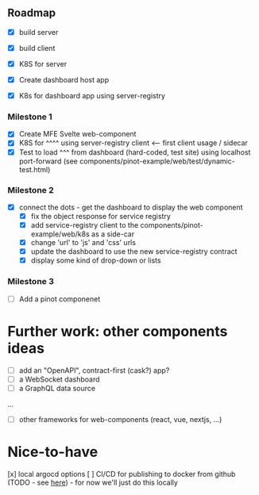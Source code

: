 
## Roadmap

 - [x] build server
 - [x] build client

 - [x] K8S for server
 - [x] Create dashboard host app
 - [x] K8s for dashboard app using server-registry


### Milestone 1
 - [x] Create MFE Svelte web-component
 - [x] K8S for ^^^^ using server-registry client <-- first client usage / sidecar
 - [x] Test to load ^^^ from dashboard (hard-coded, test site) using localhost port-forward
    (see components/pinot-example/web/test/dynamic-test.html)

### Milestone 2
 - [x] connect the dots - get the dashboard to display the web component
   - [x] fix the object response for service registry
   - [x] add service-registry client to the components/pinot-example/web/k8s as a side-car
   - [x] change 'url' to 'js' and 'css' urls
   - [x] update the dashboard to use the new service-registry contract
   - [x] display some kind of drop-down or lists

### Milestone 3
 - [ ] Add a pinot componenet

# Further work: other components ideas
 - [ ] add an "OpenAPI", contract-first (cask?) app?
 - [ ] a WebSocket dashboard
 - [ ] a GraphQL data source

 ...
 - [ ] other frameworks for web-components (react, vue, nextjs, ...)

# Nice-to-have
 [x] local argocd options
 [ ] CI/CD for publishing to docker from github (TODO - see [here](https://docs.github.com/en/actions/publishing-packages/publishing-docker-images))
     - for now we'll just do this locally
